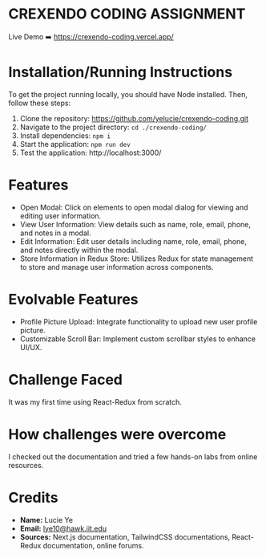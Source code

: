 # CREXENDO CODING ASSIGNMENT

Live Demo ➡️ https://crexendo-coding.vercel.app/

# Installation/Running Instructions
To get the project running locally, you should have Node installed. Then, follow these steps:
1. Clone the repository: https://github.com/yelucie/crexendo-coding.git
2. Navigate to the project directory: `cd ./crexendo-coding/`
3. Install dependencies: `npm i`
4. Start the application: `npm run dev`
5. Test the application: http://localhost:3000/

# Features
- Open Modal: Click on elements to open modal dialog for viewing and editing user information.
- View User Information: View details such as name, role, email, phone, and notes in a modal.
- Edit Information: Edit user details including name, role, email, phone, and notes directly within the modal.
- Store Information in Redux Store: Utilizes Redux for state management to store and manage user information across components.

# Evolvable Features
- Profile Picture Upload: Integrate functionality to upload new user profile picture.
- Customizable Scroll Bar: Implement custom scrollbar styles to enhance UI/UX.

# Challenge Faced
It was my first time using React-Redux from scratch.

# How challenges were overcome
I checked out the documentation and tried a few hands-on labs from online resources.

# Credits
- **Name:** Lucie Ye
- **Email:** lye10@hawk.iit.edu
- **Sources:** Next.js documentation, TailwindCSS documentations, React-Redux documentation, online forums.

